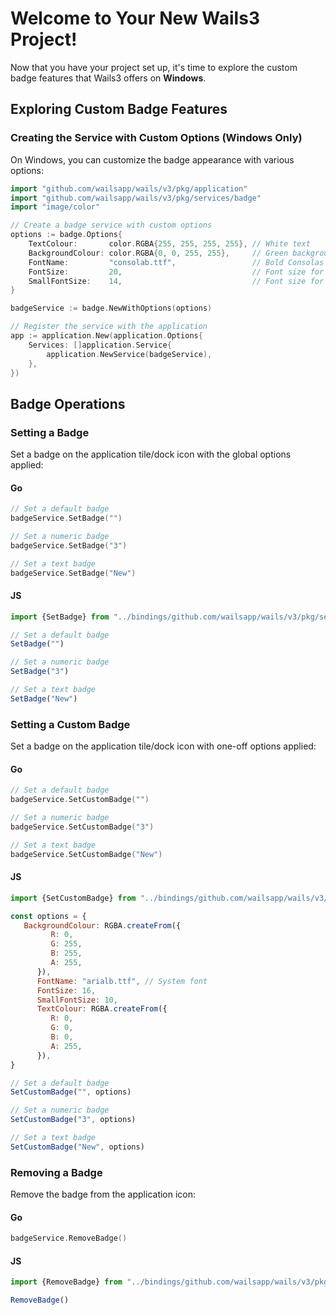 # Welcome to Your New Wails3 Project!
Now that you have your project set up, it's time to explore the custom badge features that Wails3 offers on **Windows**.

## Exploring Custom Badge Features

### Creating the Service with Custom Options (Windows Only)

On Windows, you can customize the badge appearance with various options:

```go
import "github.com/wailsapp/wails/v3/pkg/application"
import "github.com/wailsapp/wails/v3/pkg/services/badge"
import "image/color"

// Create a badge service with custom options
options := badge.Options{
    TextColour:       color.RGBA{255, 255, 255, 255}, // White text
    BackgroundColour: color.RGBA{0, 0, 255, 255},     // Green background
    FontName:         "consolab.ttf",                 // Bold Consolas font
    FontSize:         20,                             // Font size for single character
    SmallFontSize:    14,                             // Font size for multiple characters
}

badgeService := badge.NewWithOptions(options)

// Register the service with the application
app := application.New(application.Options{
    Services: []application.Service{
        application.NewService(badgeService),
    },
})
```

## Badge Operations

### Setting a Badge

Set a badge on the application tile/dock icon with the global options applied:

#### Go
```go
// Set a default badge
badgeService.SetBadge("")

// Set a numeric badge
badgeService.SetBadge("3")

// Set a text badge
badgeService.SetBadge("New")
```

#### JS
```js
import {SetBadge} from "../bindings/github.com/wailsapp/wails/v3/pkg/services/badge/service";

// Set a default badge
SetBadge("")

// Set a numeric badge
SetBadge("3")

// Set a text badge
SetBadge("New")
```

### Setting a Custom Badge

Set a badge on the application tile/dock icon with one-off options applied:

#### Go
```go
// Set a default badge
badgeService.SetCustomBadge("")

// Set a numeric badge
badgeService.SetCustomBadge("3")

// Set a text badge
badgeService.SetCustomBadge("New")
```

#### JS
```js
import {SetCustomBadge} from "../bindings/github.com/wailsapp/wails/v3/pkg/services/badge/service";

const options = {
   BackgroundColour: RGBA.createFrom({
         R: 0,
         G: 255,
         B: 255,
         A: 255,
      }),
      FontName: "arialb.ttf", // System font
      FontSize: 16,
      SmallFontSize: 10,
      TextColour: RGBA.createFrom({
         R: 0,
         G: 0,
         B: 0,
         A: 255,
      }),
}

// Set a default badge
SetCustomBadge("", options)

// Set a numeric badge
SetCustomBadge("3", options)

// Set a text badge
SetCustomBadge("New", options)
```

### Removing a Badge

Remove the badge from the application icon:

#### Go
```go
badgeService.RemoveBadge()
```

#### JS
```js
import {RemoveBadge} from "../bindings/github.com/wailsapp/wails/v3/pkg/services/badge/service";

RemoveBadge()
```